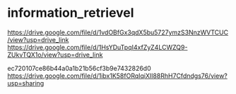 # information_retrievel
https://drive.google.com/file/d/1vdOBfGx3qdX5bu5727ymzS3NnzWVTCUC/view?usp=drive_link
https://drive.google.com/file/d/1HsYDuTpqI4xfZyZ4LCWZQ9-ZUkvTQX1o/view?usp=drive_link

ec720107ce86b44a0a1b21b56cf3b9e7432826d0
https://drive.google.com/file/d/1ibx1K58fORqIqiXIl88RhH7Cfdndgs76/view?usp=sharing

